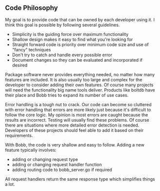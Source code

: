 ## Code Philosophy  

My goal is to provide code that can be owned by each developer using it. I think this goal is possible by following several guidelines.

* Simplicity is the guiding force over maximum functionality
* Shallow design makes it easy to find what you're looking for
* Straight forward code is priority over minimum code size and use of "fancy" techniques
* Don't try to catch and handle every possible error 
* Document changes so they can be evaluated and incorporated if desired

Package software never provides everything needed, no matter how many features are included. It is also usually too large and complex for the developer to consider adding their own features. Of course many projects will need the functionality big name tools deliver. Products like boltdb have their place and Bobb tries to expand its number of use cases. 
 
Error handling is a tough nut to crack. Our code can become so cluttered with error handling that errors are more likely just because it's difficult to follow the core logic. My opinion is most errors are caught because the results are incorrect. Testing will usually find these problems. Of course there are situations where more detailed error detection is needed. Developers of these projects should feel able to add it based on their requirements.

With Bobb, the code is very shallow and easy to follow. Adding a new feature typically involves:
* adding or changing request type 
* adding or changing request handler function
* adding routing code to bobb_server.go if required 

All request handlers return the same response type which simplifies things a lot.